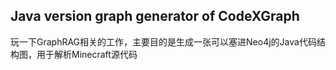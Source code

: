 ## Java version graph generator of CodeXGraph
玩一下GraphRAG相关的工作，主要目的是生成一张可以塞进Neo4j的Java代码结构图，用于解析Minecraft源代码